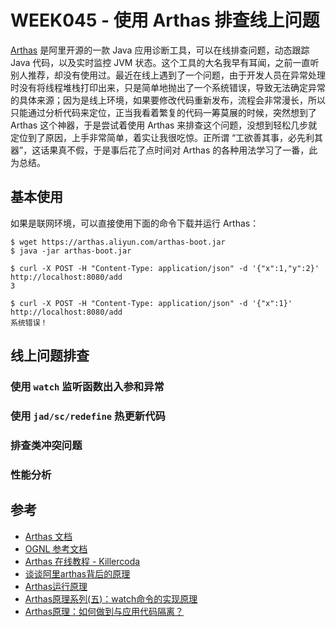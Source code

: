 # WEEK045 - 使用 Arthas 排查线上问题

[Arthas](https://arthas.aliyun.com/) 是阿里开源的一款 Java 应用诊断工具，可以在线排查问题，动态跟踪 Java 代码，以及实时监控 JVM 状态。这个工具的大名我早有耳闻，之前一直听别人推荐，却没有使用过。最近在线上遇到了一个问题，由于开发人员在异常处理时没有将线程堆栈打印出来，只是简单地抛出了一个系统错误，导致无法确定异常的具体来源；因为是线上环境，如果要修改代码重新发布，流程会非常漫长，所以只能通过分析代码来定位，正当我看着繁复的代码一筹莫展的时候，突然想到了 Arthas 这个神器，于是尝试着使用 Arthas 来排查这个问题，没想到轻松几步就定位到了原因，上手非常简单，着实让我很吃惊。正所谓 “工欲善其事，必先利其器”，这话果真不假，于是事后花了点时间对 Arthas 的各种用法学习了一番，此为总结。

## 基本使用

如果是联网环境，可以直接使用下面的命令下载并运行 Arthas：

```
$ wget https://arthas.aliyun.com/arthas-boot.jar
$ java -jar arthas-boot.jar
```

```
$ curl -X POST -H "Content-Type: application/json" -d '{"x":1,"y":2}' http://localhost:8080/add
3
```

```
$ curl -X POST -H "Content-Type: application/json" -d '{"x":1}' http://localhost:8080/add
系统错误！
```

## 线上问题排查

### 使用 `watch` 监听函数出入参和异常

### 使用 `jad/sc/redefine` 热更新代码

### 排查类冲突问题

### 性能分析

## 参考

* [Arthas 文档](https://arthas.aliyun.com/doc/)
* [OGNL 参考文档](https://commons.apache.org/proper/commons-ognl/language-guide.html)
* [Arthas 在线教程 - Killercoda](https://killercoda.com/arthas/course/arthas-tutorials-cn)
* [谈谈阿里arthas背后的原理](https://developer.aliyun.com/article/1004682)
* [Arthas运行原理](https://zhuanlan.zhihu.com/p/115127052)
* [Arthas原理系列(五)：watch命令的实现原理](https://juejin.cn/post/6908874607474769934)
* [Arthas原理：如何做到与应用代码隔离？](https://yeas.fun/archives/arthas-isolation)
